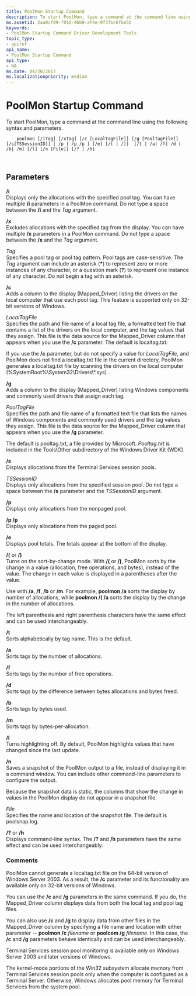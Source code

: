 ```yaml
---
title: PoolMon Startup Command
description: To start PoolMon, type a command at the command line using the following syntax and parameters.
ms.assetid: 2aa0cf09-f016-46b9-af4e-0f3fbc6fbe5b
keywords:
- PoolMon Startup Command Driver Development Tools
topic_type:
- apiref
api_name:
- PoolMon Startup Command
api_type:
- NA
ms.date: 04/20/2017
ms.localizationpriority: medium
---
```


# PoolMon Startup Command


To start PoolMon, type a command at the command line using the following syntax and parameters.

```
    poolmon [/iTag] [/xTag] [/c [LocalTagFile]] [/g [PoolTagFile]] [/s[TSSessionID]] [ /p | /p /p ] [/e] [/( | /)]  [/t | /a| /f| /d | /b| /m] [/l] [/n [File]] [/? | /h] 

   
```

## <span id="ddk_poolmon_startup_command_tools"></span><span id="DDK_POOLMON_STARTUP_COMMAND_TOOLS"></span>Parameters


<span id="________i______"></span><span id="________I______"></span> **/i**   
Displays only the allocations with the specified pool tag. You can have multiple **/i** parameters in a PoolMon command. Do not type a space between the **/i** and the *Tag* argument.

<span id="________x______"></span><span id="________X______"></span> **/x**   
Excludes allocations with the specified tag from the display. You can have multiple **/x** parameters in a PoolMon command. Do not type a space between the **/x** and the *Tag* argument.

<span id="_______Tag______"></span><span id="_______tag______"></span><span id="_______TAG______"></span> *Tag*   
Specifies a pool tag or pool tag pattern. Pool tags are case-sensitive. The *Tag* argument can include an asterisk (**\***) to represent zero or more instances of any character, or a question mark (**?**) to represent one instance of any character. Do not begin a tag with an asterisk.

<span id="________c______"></span><span id="________C______"></span> **/c**   
Adds a column to the display (Mapped\_Driver) listing the drivers on the local computer that use each pool tag. This feature is supported only on 32-bit versions of Windows.

<span id="_______LocalTagFile______"></span><span id="_______localtagfile______"></span><span id="_______LOCALTAGFILE______"></span> *LocalTagFile*   
Specifies the path and file name of a local tag file, a formatted text file that contains a list of the drivers on the local computer, and the tag values that they assign. This file is the data source for the Mapped\_Driver column that appears when you use the **/c** parameter. The default is localtag.txt.

If you use the **/c** parameter, but do not specify a value for *LocalTagFile*, and PoolMon does not find a localtag.txt file in the current directory, PoolMon generates a localtag.txt file by scanning the drivers on the local computer (%SystemRoot%\\System32\\Drivers\\\*.sys) .

<span id="________g______"></span><span id="________G______"></span> **/g**   
Adds a column to the display (Mapped\_Driver) listing Windows components and commonly used drivers that assign each tag.

<span id="_______PoolTagFile______"></span><span id="_______pooltagfile______"></span><span id="_______POOLTAGFILE______"></span> *PoolTagFile*   
Specifies the path and file name of a formatted text file that lists the names of Windows components and commonly used drivers and the tag values they assign. This file is the data source for the Mapped\_Driver column that appears when you use the **/g** parameter.

The default is pooltag.txt, a file provided by Microsoft. *Pooltag.txt* is included in the Tools\\Other subdirectory of the Windows Driver Kit (WDK).

<span id="________s______"></span><span id="________S______"></span> **/s**   
Displays allocations from the Terminal Services session pools.

<span id="_______TSSessionID______"></span><span id="_______tssessionid______"></span><span id="_______TSSESSIONID______"></span> *TSSessionID*   
Displays only allocations from the specified session pool. Do not type a space between the **/s** parameter and the *TSSessionID* argument.

<span id="________p______"></span><span id="________P______"></span> **/p**   
Displays only allocations from the nonpaged pool.

<span id="________p__p_______"></span><span id="________P__P_______"></span> **/p /p**   
Displays only allocations from the paged pool.

<span id="________e_______"></span><span id="________E_______"></span> **/e**   
Displays pool totals. The totals appear at the bottom of the display.

<span id="__________or___"></span><span id="__________OR___"></span> **/(** or **/)**  
Turns on the sort-by-change mode. With **/(** or **/)**, PoolMon sorts by the change in a value (allocation, free operations, and bytes), instead of the value. The change in each value is displayed in a parentheses after the value.

Use with **/a**, **/f**, **/b** or **/m**. For example, **poolmon /a** sorts the display by number of allocations, while **poolmon /( /a** sorts the display by the change in the number of allocations.

The left parenthesis and right parenthesis characters have the same effect and can be used interchangeably.

<span id="________t______"></span><span id="________T______"></span> **/t**   
Sorts alphabetically by tag name. This is the default.

<span id="________a______"></span><span id="________A______"></span> **/a**   
Sorts tags by the number of allocations.

<span id="________f_______"></span><span id="________F_______"></span> **/f**   
Sorts tags by the number of free operations.

<span id="________d______"></span><span id="________D______"></span> **/d**   
Sorts tags by the difference between bytes allocations and bytes freed.

<span id="________b_______"></span><span id="________B_______"></span> **/b**   
Sorts tags by bytes used.

<span id="________m_______"></span><span id="________M_______"></span> **/m**   
Sorts tags by bytes-per-allocation.

<span id="________l______"></span><span id="________L______"></span> **/l**   
Turns highlighting off. By default, PoolMon highlights values that have changed since the last update.

<span id="________n______"></span><span id="________N______"></span> **/n**   
Saves a snapshot of the PoolMon output to a file, instead of displaying it in a command window. You can include other command-line parameters to configure the output.

Because the snapshot data is static, the columns that show the change in values in the PoolMon display do not appear in a snapshot file.

<span id="_______File______"></span><span id="_______file______"></span><span id="_______FILE______"></span> *File*   
Specifies the name and location of the snapshot file. The default is poolsnap.log.

<span id="__________or__h"></span><span id="__________OR__H"></span> **/?** or **/h**  
Displays command-line syntax. The **/?** and **/h** parameters have the same effect and can be used interchangeably.

### <span id="comments"></span><span id="COMMENTS"></span>Comments

PoolMon cannot generate a localtag.txt file on the 64-bit version of Windows Server 2003. As a result, the **/c** parameter and its functionality are available only on 32-bit versions of Windows.

You can use the **/c** and **/g** parameters in the same command. If you do, the Mapped\_Driver column displays data from both the local tag and pool tag files.

You can also use **/c** and **/g** to display data from other files in the Mapped\_Driver column by specifying a file name and location with either parameter -- **poolmon /c** *filename* or **poolcom /g** *filename*. In this case, the **/c** and **/g** parameters behave identically and can be used interchangeably.

Terminal Services session pool monitoring is available only on Windows Server 2003 and later versions of Windows.

The kernel-mode portions of the Win32 subsystem allocate memory from Terminal Services session pools only when the computer is configured as a Terminal Server. Otherwise, Windows allocates pool memory for Terminal Services from the system pool.

 

 





